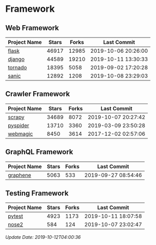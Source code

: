 # Framework

## Web Framework

| Project Name | Stars | Forks | Last Commit |
| ------------ | ----- | ----- | ----------- |
| [flask](https://github.com/pallets/flask) | 46917 | 12985 | 2019-10-06 20:26:00 |
| [django](https://github.com/django/django) | 44589 | 19210 | 2019-10-11 13:30:33 |
| [tornado](https://github.com/tornadoweb/tornado) | 18395 | 5058 | 2019-09-02 17:20:28 |
| [sanic](https://github.com/huge-success/sanic) | 12892 | 1208 | 2019-10-08 23:29:03 |

## Crawler Framework

| Project Name | Stars | Forks | Last Commit |
| ------------ | ----- | ----- | ----------- |
| [scrapy](https://github.com/scrapy/scrapy) | 34689 | 8072 | 2019-10-07 20:27:42 |
| [pyspider](https://github.com/binux/pyspider) | 13710 | 3360 | 2019-03-09 23:50:28 |
| [webmagic](https://github.com/code4craft/webmagic) | 8450 | 3614 | 2017-12-02 02:57:06 |

## GraphQL Framework

| Project Name | Stars | Forks | Last Commit |
| ------------ | ----- | ----- | ----------- |
| [graphene](https://github.com/graphql-python/graphene) | 5063 | 533 | 2019-09-27 08:54:46 |

## Testing Framework

| Project Name | Stars | Forks | Last Commit |
| ------------ | ----- | ----- | ----------- |
| [pytest](https://github.com/pytest-dev/pytest) | 4923 | 1173 | 2019-10-11 18:07:58 |
| [nose2](https://github.com/nose-devs/nose2) | 584 | 124 | 2019-10-07 23:02:47 |

*Update Date: 2019-10-12T04:00:36*